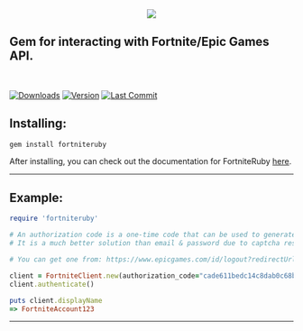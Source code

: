 <center><img src="https://i.imgur.com/q6gLoaU.png"></center>
<h2> Gem for interacting with Fortnite/Epic Games API.</h2><br>
<a href="https://rubygems.org/gems/fortniteruby><img src="https://img.shields.io/gem/dt/fortniteruby"></img></a>

[![Downloads](https://img.shields.io/gem/dt/fortniteruby)](https://rubygems.org/gems/fortniteruby)
[![Version](https://img.shields.io/gem/v/fortniteruby)](https://rubygems.org/gems/fortniteruby)
[![Last Commit](https://img.shields.io/github/last-commit/xmistt/fortniteruby)](https://github.com/xMistt/FortniteRuby)



## Installing:
```gem install fortniteruby```

After installing, you can check out the documentation for FortniteRuby [here](https://github.com/xMistt/FortniteRuby/wiki).
____
## Example:
```ruby
require 'fortniteruby'

# An authorization code is a one-time code that can be used to generate an access token.
# It is a much better solution than email & password due to captcha restricting automation.

# You can get one from: https://www.epicgames.com/id/logout?redirectUrl=https%3A//www.epicgames.com/id/login%3FredirectUrl%3Dhttps%253A%252F%252Fwww.epicgames.com%252Fid%252Fapi%252Fredirect%253FclientId%253D3446cd72694c4a4485d81b77adbb2141%2526responseType%253Dcode

client = FortniteClient.new(authorization_code="cade611bedc14c8dab0c68bcf4d5d692")
client.authenticate()

puts client.displayName
=> FortniteAccount123
```
____
